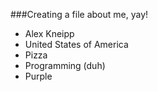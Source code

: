 ###Creating a file about me, yay!

- Alex Kneipp
- United States of America
- Pizza 
- Programming (duh)
- Purple
